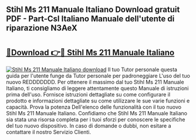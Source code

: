 ## Stihl Ms 211 Manuale Italiano Download gratuit PDF - Part-Csl Italiano Manuale dell'utente di riparazione N3AeX

# <h2><a href="http://dfb4lm.blite.top/?on=Stihl+Ms+211+Manuale+Italiano">🔗Download 👉🔴 Stihl Ms 211 Manuale Italiano</a></h2>

[![Stihl Ms 211 Manuale Italiano download](https://i.imgur.com/lujVjoI.png)](http://dfb4lm.blite.top/?on=Stihl+Ms+211+Manuale+Italiano)
Il tuo Tutor personale questa guida per l'utente funge da Tutor personale per padroneggiare L'uso del tuo nuovo REDDDDDDD. Per ottenere il massimo dal tuo Stihl Ms 211 Manuale Italiano, ti consigliamo di leggere attentamente questo Manuale di istruzioni prima dell'uso. Fornisce istruzioni dettagliate su come configurare il prodotto e informazioni dettagliate su come utilizzare le sue varie funzioni e capacità. Prova la potenza Dell'elenco delle funzionalità con il tuo nuovo Stihl Ms 211 Manuale Italiano. Confidiamo che Stihl Ms 211 Manuale Italiano sia stata una risorsa completa per i tuoi sforzi per conoscere le specifiche del tuo nuovo dispositivo. In caso di domande o dubbi, non esitare a contattare il nostro Servizio Clienti.
